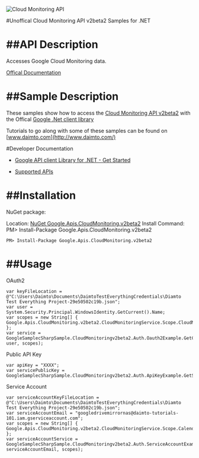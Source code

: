 ﻿![Cloud Monitoring API](https://www.gstatic.com/images/branding/product/1x/googleg_32dp.png)

#Unoffical Cloud Monitoring API v2beta2 Samples for .NET  

##API Description
=============

Accesses Google Cloud Monitoring data.

[Offical Documentation](https://cloud.google.com/monitoring/v2beta2/)

##Sample Description
=============

These samples show how to access the [Cloud Monitoring API v2beta2](https://cloud.google.com/monitoring/v2beta2/) with the Offical [Google .Net client library](https://github.com/google/google-api-dotnet-client)

Tutorials to go along with some of these samples can be found on [www.daimto.com](http://www.daimto.com/)

#Developer Documentation

* [Google API client Library for .NET - Get Started](https://developers.google.com/api-client-library/dotnet/get_started)

* [Supported APIs](https://developers.google.com/api-client-library/dotnet/apis/)

##Installation
=================================

NuGet package:

Location: [NuGet Google.Apis.CloudMonitoring.v2beta2](https://www.nuget.org/packages/Google.Apis.CloudMonitoring.v2beta2)
Install Command: PM>  Install-Package Google.Apis.CloudMonitoring.v2beta2

```
PM> Install-Package Google.Apis.CloudMonitoring.v2beta2
```

##Usage
=================================

OAuth2
```
var keyFileLocation = @"C:\Users\Daimto\Documents\DaimtoTestEverythingCredentials\Diamto Test Everything Project-29e50502c19b.json";
var user = System.Security.Principal.WindowsIdentity.GetCurrent().Name;
var scopes = new String[] { Google.Apis.CloudMonitoring.v2beta2.CloudMonitoringService.Scope.CloudMonitoringReadonly };
var service = GoogleSamplecSharpSample.CloudMonitoringv2beta2.Auth.Oauth2Example.GetCloudMonitoringService(keyFileLocation, user, scopes);
```
Public API Key
```
var apiKey = "XXXX";
var servicePublicKey = GoogleSamplecSharpSample.CloudMonitoringv2beta2.Auth.ApiKeyExample.GetService(apiKey);
```
Service Account
```
var serviceAccountKeyFileLocation = @"C:\Users\Daimto\Documents\DaimtoTestEverythingCredentials\Diamto Test Everything Project-29e50502c19b.json";
var serviceAccountEmail = "googledrivemirrornas@daimto-tutorials-101.iam.gserviceaccount.com";
var scopes = new String[] { Google.Apis.CloudMonitoring.v2beta2.CloudMonitoringService.Scope.Calendar };            
var serviceAccountService = GoogleSamplecSharpSample.CloudMonitoringv2beta2.Auth.ServiceAccountExample.AuthenticateServiceAccount(serviceAccountKeyFileLocation, serviceAccountEmail, scopes);
```
